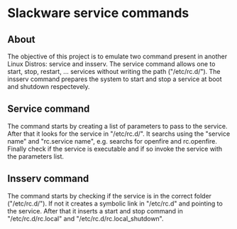 # Slackware service commands
## About
The objective of this project is to emulate two command present in another Linux Distros: service and insserv.
The service command allows one to start, stop, restart, ... services without writing the path ("/etc/rc.d/").
The insserv command prepares the system to start and stop a service at boot and shutdown respectevely.

## Service command
The command starts by creating a list of parameters to pass to the service.
After that it looks for the service in "/etc/rc.d/".
It searchs using the "service name" and "rc.service name", e.g. searchs for openfire and rc.openfire.
Finally check if the service is executable and if so invoke the service with the parameters list.

## Insserv command
The command starts by checking if the service is in the correct folder ("/etc/rc.d/").
If not it creates a symbolic link in "/etc/rc.d" and pointing to the service.
After that it inserts a start and stop command in "/etc/rc.d/rc.local" and "/etc/rc.d/rc.local_shutdown".
